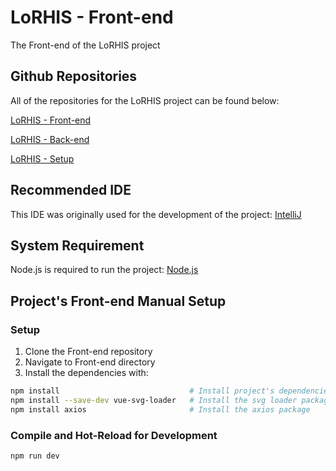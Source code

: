 # LoRHIS - Front-end
The Front-end of the LoRHIS project

## Github Repositories
All of the repositories for the LoRHIS project can be found below:

[LoRHIS - Front-end](https://github.com/Nadekoii/LoRHIS-frontend)

[LoRHIS - Back-end](https://github.com/Nadekoii/LoRHIS-backend)

[LoRHIS - Setup](https://github.com/Nadekoii/LoRHIS-setup)

## Recommended IDE
This IDE was originally used for the development of the project:
[IntelliJ](https://www.jetbrains.com/idea/)

## System Requirement
Node.js is required to run the project:
[Node.js](https://nodejs.org/en/download/package-manager)

## Project's Front-end Manual Setup
### Setup
1. Clone the Front-end repository
2. Navigate to Front-end directory
3. Install the dependencies with:
```sh
npm install                             # Install project's dependencies
npm install --save-dev vue-svg-loader   # Install the svg loader package
npm install axios                       # Install the axios package
```

### Compile and Hot-Reload for Development
```sh
npm run dev
```